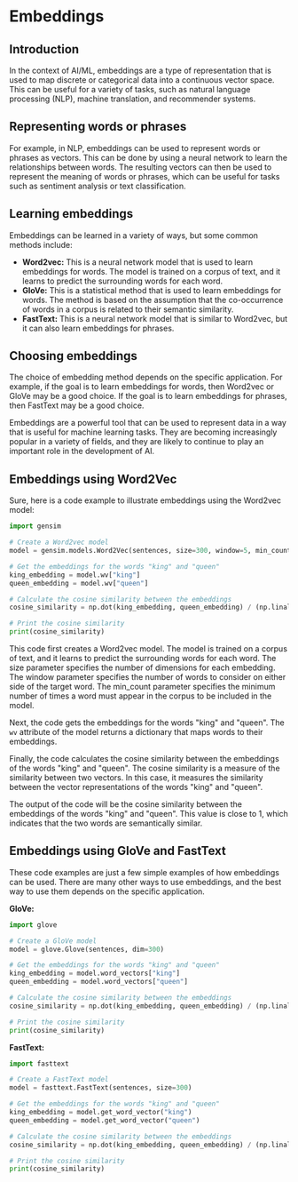 # Embeddings

## Introduction

In the context of AI/ML, embeddings are a type of representation that is used to map discrete or categorical data into a continuous vector space. This can be useful for a variety of tasks, such as natural language processing (NLP), machine translation, and recommender systems.

## Representing words or phrases

For example, in NLP, embeddings can be used to represent words or phrases as vectors. This can be done by using a neural network to learn the relationships between words. The resulting vectors can then be used to represent the meaning of words or phrases, which can be useful for tasks such as sentiment analysis or text classification.

## Learning embeddings

Embeddings can be learned in a variety of ways, but some common methods include:

- **Word2vec:** This is a neural network model that is used to learn embeddings for words. The model is trained on a corpus of text, and it learns to predict the surrounding words for each word.
- **GloVe:** This is a statistical method that is used to learn embeddings for words. The method is based on the assumption that the co-occurrence of words in a corpus is related to their semantic similarity.
- **FastText:** This is a neural network model that is similar to Word2vec, but it can also learn embeddings for phrases.

## Choosing embeddings

The choice of embedding method depends on the specific application. For example, if the goal is to learn embeddings for words, then Word2vec or GloVe may be a good choice. If the goal is to learn embeddings for phrases, then FastText may be a good choice.

Embeddings are a powerful tool that can be used to represent data in a way that is useful for machine learning tasks. They are becoming increasingly popular in a variety of fields, and they are likely to continue to play an important role in the development of AI.

## Embeddings using Word2Vec

Sure, here is a code example to illustrate embeddings using the Word2vec model:

```python
import gensim

# Create a Word2vec model
model = gensim.models.Word2Vec(sentences, size=300, window=5, min_count=5)

# Get the embeddings for the words "king" and "queen"
king_embedding = model.wv["king"]
queen_embedding = model.wv["queen"]

# Calculate the cosine similarity between the embeddings
cosine_similarity = np.dot(king_embedding, queen_embedding) / (np.linalg.norm(king_embedding) * np.linalg.norm(queen_embedding))

# Print the cosine similarity
print(cosine_similarity)
```

This code first creates a Word2vec model. The model is trained on a corpus of text, and it learns to predict the surrounding words for each word. The size parameter specifies the number of dimensions for each embedding. The window parameter specifies the number of words to consider on either side of the target word. The min_count parameter specifies the minimum number of times a word must appear in the corpus to be included in the model.

Next, the code gets the embeddings for the words "king" and "queen". The `wv` attribute of the model returns a dictionary that maps words to their embeddings.

Finally, the code calculates the cosine similarity between the embeddings of the words "king" and "queen". The cosine similarity is a measure of the similarity between two vectors. In this case, it measures the similarity between the vector representations of the words "king" and "queen".

The output of the code will be the cosine similarity between the embeddings of the words "king" and "queen". This value is close to 1, which indicates that the two words are semantically similar.

## Embeddings using GloVe and FastText

These code examples are just a few simple examples of how embeddings can be used. There are many other ways to use embeddings, and the best way to use them depends on the specific application.

**GloVe:**

```python
import glove

# Create a GloVe model
model = glove.Glove(sentences, dim=300)

# Get the embeddings for the words "king" and "queen"
king_embedding = model.word_vectors["king"]
queen_embedding = model.word_vectors["queen"]

# Calculate the cosine similarity between the embeddings
cosine_similarity = np.dot(king_embedding, queen_embedding) / (np.linalg.norm(king_embedding) * np.linalg.norm(queen_embedding))

# Print the cosine similarity
print(cosine_similarity)
```

**FastText:**

```python
import fasttext

# Create a FastText model
model = fasttext.FastText(sentences, size=300)

# Get the embeddings for the words "king" and "queen"
king_embedding = model.get_word_vector("king")
queen_embedding = model.get_word_vector("queen")

# Calculate the cosine similarity between the embeddings
cosine_similarity = np.dot(king_embedding, queen_embedding) / (np.linalg.norm(king_embedding) * np.linalg.norm(queen_embedding))

# Print the cosine similarity
print(cosine_similarity)
```
